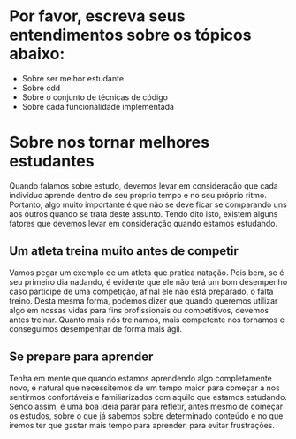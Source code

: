 # Por favor, escreva seus entendimentos sobre os tópicos abaixo:

- Sobre ser melhor estudante
- Sobre cdd
- Sobre o conjunto de técnicas de código
- Sobre cada funcionalidade implementada

# Sobre nos tornar melhores estudantes
Quando falamos sobre estudo, devemos levar em consideração que cada indivíduo aprende dentro do seu próprio tempo e no seu próprio ritmo. Portanto, algo muito importante é que não se deve ficar se comparando uns aos outros quando se trata deste assunto. Tendo dito isto, existem alguns fatores que devemos levar em consideração quando estamos estudando.

## Um atleta treina muito antes de competir
Vamos pegar um exemplo de um atleta que pratica natação. Pois bem, se é seu primeiro dia nadando, é evidente que ele não terá um bom desempenho caso participe de uma competição, afinal ele não está preparado, o falta treino. Desta mesma forma, podemos dizer que quando queremos utilizar algo em nossas vidas para fins profissionais ou competitivos, devemos antes treinar. Quanto mais nós treinamos, mais competente nos tornamos e conseguimos desempenhar de forma mais ágil.

## Se prepare para aprender
Tenha em mente que quando estamos aprendendo algo completamente novo, é natural que necessitemos de um tempo maior para começar a nos sentirmos confortáveis e familiarizados com aquilo que estamos estudando. Sendo assim, é uma boa ideia parar para refletir, antes mesmo de começar os estudos, sobre o que já sabemos sobre determinado conteúdo e no que iremos ter que gastar mais tempo para aprender, para evitar frustrações.
